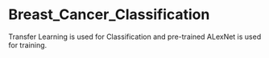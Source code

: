 # Breast_Cancer_Classification
Transfer Learning is used for Classification and pre-trained ALexNet is used for training.
